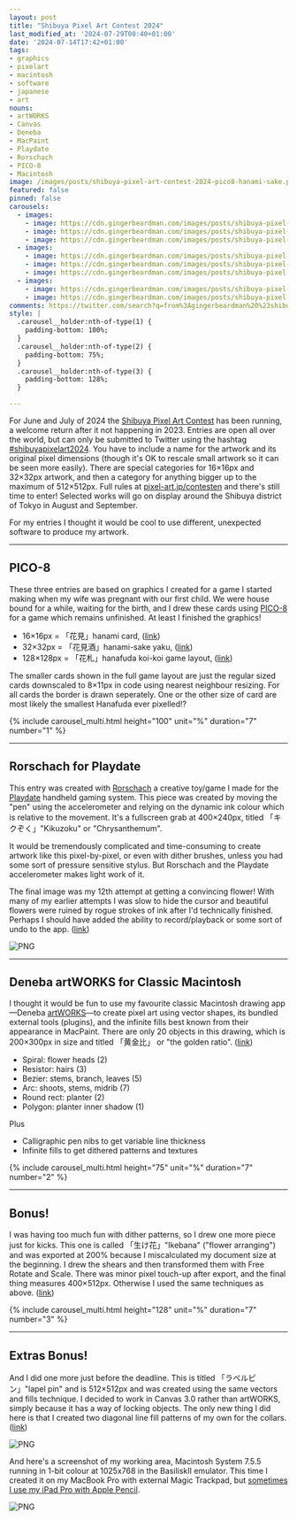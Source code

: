 ```yaml
---
layout: post
title: "Shibuya Pixel Art Contest 2024"
last_modified_at: '2024-07-29T00:40+01:00'
date: '2024-07-14T17:42+01:00'
tags:
- graphics
- pixelart
- macintosh
- software
- japanese
- art
nouns:
- artWORKS
- Canvas
- Deneba
- MacPaint
- Playdate
- Rorschach
- PICO-8
- Macintosh
image: /images/posts/shibuya-pixel-art-contest-2024-pico8-hanami-sake.png
featured: false
pinned: false
carousels:
  - images:
    - image: https://cdn.gingerbeardman.com/images/posts/shibuya-pixel-art-contest-2024-pico8-hanami.png
    - image: https://cdn.gingerbeardman.com/images/posts/shibuya-pixel-art-contest-2024-pico8-hanami-sake.png
    - image: https://cdn.gingerbeardman.com/images/posts/shibuya-pixel-art-contest-2024-pico8-hanafuda.png
  - images:
    - image: https://cdn.gingerbeardman.com/images/posts/shibuya-pixel-art-contest-2024-artworks1.png
    - image: https://cdn.gingerbeardman.com/images/posts/shibuya-pixel-art-contest-2024-artworks2.png
    - image: https://cdn.gingerbeardman.com/images/posts/shibuya-pixel-art-contest-2024-artworks3.png
  - images:
    - image: https://cdn.gingerbeardman.com/images/posts/shibuya-pixel-art-contest-2024-artworks-ikebana.png
    - image: https://cdn.gingerbeardman.com/images/posts/shibuya-pixel-art-contest-2024-artworks-ikebana2.png
comments: https://twitter.com/search?q=from%3Agingerbeardman%20%23shibuyapixelart2024%20
style: |
  .carousel__holder:nth-of-type(1) {
    padding-bottom: 100%;
  }
  .carousel__holder:nth-of-type(2) {
    padding-bottom: 75%;
  }
  .carousel__holder:nth-of-type(3) {
    padding-bottom: 128%;
  }

---
```


For June and July of 2024 the [Shibuya Pixel Art Contest](https://pixel-art.jp/contesten) has been running, a welcome return after it not happening in 2023. Entries are open all over the world, but can only be submitted to Twitter using the hashtag [#shibuyapixelart2024](https://twitter.com/hashtag/shibuyapixelart2024?f=live). You have to include a name for the artwork and its original pixel dimensions (though it's OK to rescale small artwork so it can be seen more easily). There are special categories for 16×16px and 32×32px artwork, and then a category for anything bigger up to the maximum of 512×512px. Full rules at [pixel-art.jp/contesten](https://pixel-art.jp/contesten) and there's still time to enter! Selected works will go on display around the Shibuya district of Tokyo in August and September.

For my entries I thought it would be cool to use different, unexpected software to produce my artwork.

----

## PICO-8

These three entries are based on graphics I created for a game I started making when my wife was pregnant with our first child. We were house bound for a while, waiting for the birth, and I drew these cards using [PICO-8](https://www.lexaloffle.com/pico-8.php) for a game which remains unfinished. At least I finished the graphics!

- 16×16px = 「花見」hanami card, ([link](https://twitter.com/gingerbeardman/status/1808102421077295350))
- 32×32px = 「花見酒」hanami-sake yaku, ([link](https://twitter.com/gingerbeardman/status/1808102225857720725))
- 128×128px = 「花札」hanafuda koi-koi game layout, ([link](https://twitter.com/gingerbeardman/status/1806905446805938219))

The smaller cards shown in the full game layout are just the regular sized cards downscaled to 8×11px in code using nearest neighbour resizing. For all cards the border is drawn seperately. One or the other size of card are most likely the smallest Hanafuda ever pixelled!?

{% include carousel_multi.html height="100" unit="%" duration="7" number="1" %}

----

## Rorschach for Playdate

This entry was created with [Rorschach](https://gingerbeardman.itch.io/rorschach) a creative toy/game I made for the [Playdate](https://play.date) handheld gaming system. This piece was created by moving the "pen" using the accelerometer and relying on the dynamic ink colour which is relative to the movement. It's a fullscreen grab at 400×240px, titled 「キクぞく」"Kikuzoku" or "Chrysanthemum".

It would be tremendously complicated and time-consuming to create artwork like this pixel-by-pixel, or even with dither brushes, unless you had some sort of pressure sensitive stylus. But Rorschach and the Playdate accelerometer makes light work of it.

The final image was my 12th attempt at getting a convincing flower! With many of my earlier attempts I was slow to hide the cursor and beautiful flowers were ruined by rogue strokes of ink after I'd technically finished. Perhaps I should have added the ability to record/playback or some sort of undo to the app. ([link](https://twitter.com/gingerbeardman/status/1810481363046318410))

![PNG](/images/posts/shibuya-pixel-art-contest-2024-rorschach.png)

----

## Deneba artWORKS for Classic Macintosh

I thought it would be fun to use my favourite classic Macintosh drawing app—Deneba [artWORKS](/tag/deneba/)—to create pixel art using vector shapes, its bundled external tools (plugins), and the infinite fills best known from their appearance in MacPaint. There are only 20 objects in this drawing, which is 200×300px in size and titled 「黄金比」 or "the golden ratio". ([link](https://twitter.com/gingerbeardman/status/1812491599789576474))

- Spiral: flower heads (2)
- Resistor: hairs (3)
- Bezier: stems, branch, leaves (5)
- Arc: shoots, stems, midrib (7)
- Round rect: planter (2)
- Polygon: planter inner shadow (1)

Plus

- Calligraphic pen nibs to get variable line thickness
- Infinite fills to get dithered patterns and textures

{% include carousel_multi.html height="75" unit="%" duration="7" number="2" %}

----

## Bonus!

I was having too much fun with dither patterns, so I drew one more piece just for kicks. This one is called 「生け花」"Ikebana" ("flower arranging") and was exported at 200% because I miscalculated my document size at the beginning. I drew the shears and then transformed them with Free Rotate and Scale. There was minor pixel touch-up after export, and the final thing measures 400×512px. Otherwise I used the same techniques as above. ([link](https://twitter.com/gingerbeardman/status/1812840849211851109))

{% include carousel_multi.html height="128" unit="%" duration="7" number="3" %}

----

## Extras Bonus!

And I did one more just before the deadline. This is titled 「ラペルピン」"lapel pin" and is 512×512px and was created using the same vectors and fills technique. I decided to work in Canvas 3.0 rather than artWORKS, simply because it has a way of locking objects. The only new thing I did here is that I created two diagonal line fill patterns of my own for the collars. ([link](https://twitter.com/gingerbeardman/status/1817609688210690392))

![PNG](/images/posts/shibuya-pixel-art-contest-2024-artworks-lapel-pin.png)

And here's a screenshot of my working area, Macintosh System 7.5.5 running in 1-bit colour at 1025x768 in the BasiliskII emulator. This time I created it on my MacBook Pro with external Magic Trackpad, but [sometimes I use my iPad Pro with Apple Pencil](/2021/04/17/turning-an-ipad-pro-into-the-ultimate-classic-macintosh/).

![PNG](/images/posts/shibuya-pixel-art-contest-2024-artworks-lapel-pin-working.png)

